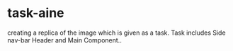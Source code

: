 # task-aine
creating a replica of the image which is given as a task. Task includes Side nav-bar Header and Main Component..
